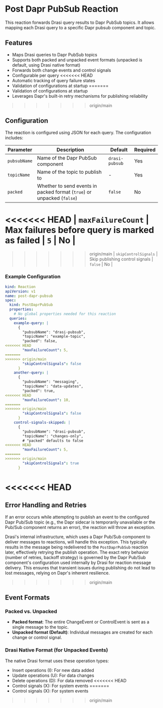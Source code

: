 # Post Dapr PubSub Reaction

This reaction forwards Drasi query results to Dapr PubSub topics. It allows mapping each Drasi query to a specific Dapr pubsub component and topic.

## Features

- Maps Drasi queries to Dapr PubSub topics
- Supports both packed and unpacked event formats (unpacked is default, using Drasi native format)
- Forwards both change events and control signals
- Configurable per query
<<<<<<< HEAD
- Automatic tracking of query failure states
- Validation of configurations at startup
=======
- Validation of configurations at startup
- Leverages Dapr's built-in retry mechanisms for publishing reliability
>>>>>>> origin/main

## Configuration

The reaction is configured using JSON for each query. The configuration includes:

| Parameter | Description | Default | Required |
|-----------|-------------|---------|----------|
| `pubsubName` | Name of the Dapr PubSub component | `drasi-pubsub` | Yes |
| `topicName` | Name of the topic to publish to | - | Yes |
| `packed` | Whether to send events in packed format (`true`) or unpacked (`false`) | `false` | No |
<<<<<<< HEAD
| `maxFailureCount` | Max failures before query is marked as failed | `5` | No |
=======
>>>>>>> origin/main
| `skipControlSignals` | Skip publishing control signals | `false` | No |

### Example Configuration

```yaml
kind: Reaction
apiVersion: v1
name: post-dapr-pubsub
spec:
  kind: PostDaprPubSub
  properties:
    # No global properties needed for this reaction
  queries:
    example-query: |
      {
        "pubsubName": "drasi-pubsub",
        "topicName": "example-topic",
        "packed": false,
<<<<<<< HEAD
        "maxFailureCount": 5,
=======
>>>>>>> origin/main
        "skipControlSignals": false
      }
    another-query: |
      {
        "pubsubName": "messaging",
        "topicName": "data-updates",
        "packed": true,
<<<<<<< HEAD
        "maxFailureCount": 10,
=======
>>>>>>> origin/main
        "skipControlSignals": false
      }
    control-signals-skipped: |
      {
        "pubsubName": "drasi-pubsub",
        "topicName": "changes-only",
        # "packed" defaults to false
<<<<<<< HEAD
        "maxFailureCount": 5,
=======
>>>>>>> origin/main
        "skipControlSignals": true
      }
```

<<<<<<< HEAD
=======
## Error Handling and Retries

If an error occurs while attempting to publish an event to the configured Dapr Pub/Sub topic (e.g., the Dapr sidecar is temporarily unavailable or the Pub/Sub component returns an error), the reaction will throw an exception.

Drasi's internal infrastructure, which uses a Dapr Pub/Sub component to deliver messages to reactions, will handle this exception. This typically results in the message being redelivered to the `PostDaprPubSub` reaction later, effectively retrying the publish operation. The exact retry behavior (number of retries, backoff strategy) is governed by the Dapr Pub/Sub component's configuration used internally by Drasi for reaction message delivery. This ensures that transient issues during publishing do not lead to lost messages, relying on Dapr's inherent resilience.

>>>>>>> origin/main
## Event Formats

### Packed vs. Unpacked

- **Packed format**: The entire ChangeEvent or ControlEvent is sent as a single message to the topic.
- **Unpacked format (Default)**: Individual messages are created for each change or control signal.

### Drasi Native Format (for Unpacked Events)

The native Drasi format uses these operation types:
- Insert operations (I): For new data added
- Update operations (U): For data changes
- Delete operations (D): For data removed
<<<<<<< HEAD
- Control signals (X): For system events
=======
- Control signals (X): For system events
>>>>>>> origin/main
